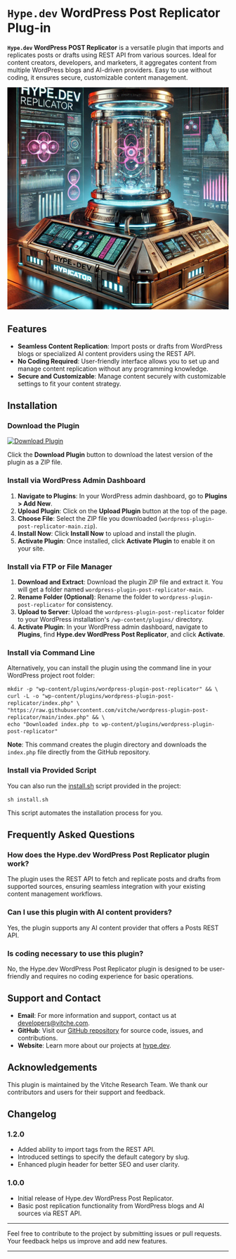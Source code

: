# `Hype.dev` WordPress Post Replicator Plug-in
**`Hype.dev` WordPress POST Replicator** is a versatile plugin that imports and replicates posts or drafts using REST API from various sources. Ideal for content creators, developers, and marketers, it aggregates content from multiple WordPress blogs and AI-driven providers. Easy to use without coding, it ensures secure, customizable content management.

![Hype.dev WordPress POST Replicator](replicator.png)

## Features

- **Seamless Content Replication**: Import posts or drafts from WordPress blogs or specialized AI content providers using the REST API.
- **No Coding Required**: User-friendly interface allows you to set up and manage content replication without any programming knowledge.
- **Secure and Customizable**: Manage content securely with customizable settings to fit your content strategy.

## Installation

### Download the Plugin

[![Download Plugin](https://img.shields.io/badge/Download%20Plugin-ZIP-blue?style=for-the-badge&logo=github)](https://github.com/vitche/wordpress-plugin-post-replicator/archive/refs/heads/main.zip)

Click the **Download Plugin** button to download the latest version of the plugin as a ZIP file.

### Install via WordPress Admin Dashboard

1. **Navigate to Plugins**: In your WordPress admin dashboard, go to **Plugins > Add New**.
2. **Upload Plugin**: Click on the **Upload Plugin** button at the top of the page.
3. **Choose File**: Select the ZIP file you downloaded (`wordpress-plugin-post-replicator-main.zip`).
4. **Install Now**: Click **Install Now** to upload and install the plugin.
5. **Activate Plugin**: Once installed, click **Activate Plugin** to enable it on your site.

### Install via FTP or File Manager

1. **Download and Extract**: Download the plugin ZIP file and extract it. You will get a folder named `wordpress-plugin-post-replicator-main`.
2. **Rename Folder (Optional)**: Rename the folder to `wordpress-plugin-post-replicator` for consistency.
3. **Upload to Server**: Upload the `wordpress-plugin-post-replicator` folder to your WordPress installation's `/wp-content/plugins/` directory.
4. **Activate Plugin**: In your WordPress admin dashboard, navigate to **Plugins**, find **Hype.dev WordPress Post Replicator**, and click **Activate**.

### Install via Command Line

Alternatively, you can install the plugin using the command line in your WordPress project root folder:

```shell
mkdir -p "wp-content/plugins/wordpress-plugin-post-replicator" && \
curl -L -o "wp-content/plugins/wordpress-plugin-post-replicator/index.php" \
"https://raw.githubusercontent.com/vitche/wordpress-plugin-post-replicator/main/index.php" && \
echo "Downloaded index.php to wp-content/plugins/wordpress-plugin-post-replicator"
```

**Note**: This command creates the plugin directory and downloads the `index.php` file directly from the GitHub repository.

### Install via Provided Script

You can also run the [install.sh](./install.sh) script provided in the project:

```shell
sh install.sh
```

This script automates the installation process for you.

## Frequently Asked Questions

### How does the Hype.dev WordPress Post Replicator plugin work?

The plugin uses the REST API to fetch and replicate posts and drafts from supported sources, ensuring seamless integration with your existing content management workflows.

### Can I use this plugin with AI content providers?

Yes, the plugin supports any AI content provider that offers a Posts REST API.

### Is coding necessary to use this plugin?

No, the Hype.dev WordPress Post Replicator plugin is designed to be user-friendly and requires no coding experience for basic operations.

## Support and Contact

- **Email**: For more information and support, contact us at [developers@vitche.com](mailto:developers@vitche.com).
- **GitHub**: Visit our [GitHub repository](https://github.com/vitche/wordpress-plugin-post-replicator) for source code, issues, and contributions.
- **Website**: Learn more about our projects at [hype.dev](https://hype.dev).

## Acknowledgements

This plugin is maintained by the Vitche Research Team. We thank our contributors and users for their support and feedback.

## Changelog

### **1.2.0**

- Added ability to import tags from the REST API.
- Introduced settings to specify the default category by slug.
- Enhanced plugin header for better SEO and user clarity.

### **1.0.0**

- Initial release of Hype.dev WordPress Post Replicator.
- Basic post replication functionality from WordPress blogs and AI sources via REST API.

---

Feel free to contribute to the project by submitting issues or pull requests. Your feedback helps us improve and add new features.

---
